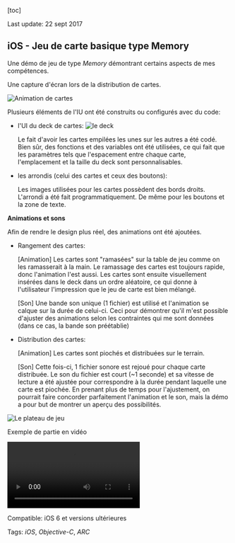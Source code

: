

[toc]

Last update: 22 sept 2017

## iOS - Jeu de carte basique type Memory


Une démo de jeu de type *Memory* démontrant certains aspects de mes compétences.



Une capture d'écran lors de la distribution de cartes.

![Animation de cartes](medias/card-distrib-anim++.png "Distribution des cartes animée")



Plusieurs éléments de l'IU ont été construits ou configurés avec du code:

- l'UI du deck de cartes: ![le deck](medias/deck-and-card.png "Une carte en train d'être tirée")

  Le fait d'avoir les cartes empilées les unes sur les autres a été codé. Bien sûr, des fonctions et des variables ont été utilisées, ce qui fait que les paramètres tels que l'espacement entre chaque carte, l'emplacement et la taille du deck sont personnalisables.

- les arrondis (celui des cartes et ceux des boutons):

  Les images utilisées pour les cartes possèdent des bords droits. L'arrondi a été fait programmatiquement. De même pour les boutons et la zone de texte.



**Animations et sons**

Afin de rendre le design plus réel, des animations ont été ajoutées.

- Rangement des cartes:

  [Animation] Les cartes sont "ramasées" sur la table de jeu comme on les ramasserait à la main. Le ramassage des cartes est toujours rapide, donc l'animation l'est aussi. Les cartes sont ensuite visuellement insérées dans le deck dans un ordre aléatoire, ce qui donne à l'utilisateur l'impression que le jeu de carte est bien mélangé.

  [Son] Une bande son unique (1 fichier) est utilisé et l'animation se calque sur la durée de celui-ci. Ceci pour démontrer qu'il m'est possible d'ajuster des animations selon les contraintes qui me sont données (dans ce cas, la bande son préétablie)

- Distribution des cartes:

  [Animation] Les cartes sont piochés et distribuées sur le terrain.

  [Son] Cette fois-ci, 1 fichier sonore est rejoué pour chaque carte distribuée. Le son du fichier est court (~1 seconde) et sa vitesse de lecture a été ajustée pour correspondre à la durée pendant laquelle une carte est piochée. En prenant plus de temps pour l'ajustement, on pourrait faire concorder parfaitement l'animation et le son, mais la démo a pour but de montrer un aperçu des possibilités.



![Le plateau de jeu](medias/plateau-de-jeu.png)



Exemple de partie en vidéo

![Une démo](medias/video-demo.mp4)

Compatible: iOS 6 et versions ultérieures

Tags: *iOS*, *Objective-C*, *ARC*

